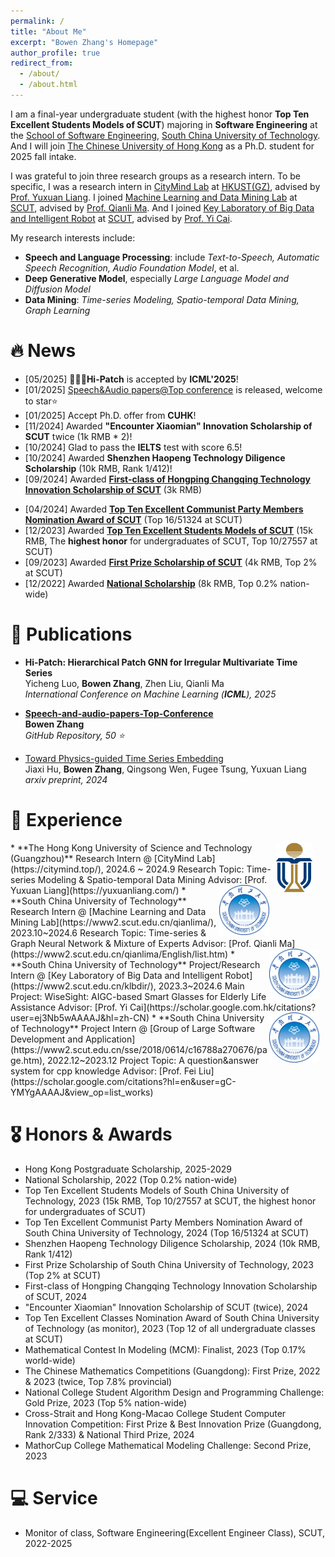 ```yaml
---
permalink: /
title: "About Me"
excerpt: "Bowen Zhang's Homepage"
author_profile: true
redirect_from: 
  - /about/
  - /about.html
---
```


I am a final-year undergraduate student (with the highest honor **Top Ten Excellent Students Models of SCUT**) majoring in **Software Engineering** at the [School of Software Engineering](https://www2.scut.edu.cn/sse/), [South China University of Technology](https://www.scut.edu.cn/). And I will join [The Chinese University of Hong Kong](https://www.cuhk.edu.hk/english/index.html#) as a Ph.D. student for 2025 fall intake.

I was grateful to join three research groups as a research intern. To be specific, I was a research intern in [CityMind Lab](https://citymind.top/) at [HKUST(GZ)](https://www.hkust-gz.edu.cn/), advised by [Prof. Yuxuan Liang](https://yuxuanliang.com/). I joined [Machine Learning and Data Mining Lab](https://www2.scut.edu.cn/qianlima/) at [SCUT](https://www.scut.edu.cn/), advised by [Prof. Qianli Ma](https://www2.scut.edu.cn/qianlima/English/list.htm). And I joined [Key Laboratory of Big Data and Intelligent Robot](https://www2.scut.edu.cn/klbdir/) at [SCUT](https://www.scut.edu.cn/), advised by [Prof. Yi Cai](https://scholar.google.com.hk/citations?user=ej3Nb5wAAAAJ&hl=zh-CN).

My research interests include:
- **Speech and Language Processing**: include *Text-to-Speech, Automatic Speech Recognition, Audio Foundation Model*, et al.
- **Deep Generative Model**, especially *Large Language Model and Diffusion Model*
- **Data Mining**: *Time-series Modeling, Spatio-temporal Data Mining, Graph Learning*

# 🔥 News
+ [05/2025] 🎉🎉🎉**Hi-Patch** is accepted by **ICML'2025**!
+ [01/2025] [Speech&Audio papers@Top conference](https://github.com/01Zhangbw/Speech-and-audio-papers-Top-Conference) is released, welcome to star⭐
+ [01/2025] Accept Ph.D. offer from **CUHK**!
+ [11/2024] Awarded **"Encounter Xiaomian" Innovation Scholarship of SCUT** twice (1k RMB * 2)!
+ [10/2024] Glad to pass the **IELTS** test with score 6.5!
+ [10/2024] Awarded **Shenzhen Haopeng Technology Diligence Scholarship** (10k RMB, Rank 1/412)!
+ [09/2024] Awarded **[First-class of Hongping Changqing Technology Innovation Scholarship of SCUT](https://www2.scut.edu.cn/_upload/article/files/95/21/192f9fa84a9dbbabe5641a8c1304/4df3c38b-e435-4d9a-b480-af5893d93b2c.pdf)** (3k RMB)
- [04/2024] Awarded **[Top Ten Excellent Communist Party Members Nomination Award of SCUT](https://mp.weixin.qq.com/s/AXQzvTPrwo7ziBO1-_E-jw)** (Top 16/51324 at SCUT)
- [12/2023] Awarded **[Top Ten Excellent Students Models of SCUT](https://news.scut.edu.cn/2023/1129/c160a47957/page.htm)** (15k RMB, The **highest honor** for undergraduates of SCUT, Top 10/27557 at SCUT)
- [09/2023] Awarded **[First Prize Scholarship of SCUT](https://01Zhangbw.github.io/images/First_Prize.pdf)** (4k RMB, Top 2% at SCUT)
- [12/2022] Awarded **[National Scholarship](http://www.moe.gov.cn/jyb_xxgk/s5743/s5744/A05/202212/t20221227_1036671.html)** (8k RMB, Top 0.2% nation-wide)

# 📕 Publications
+ **Hi-Patch: Hierarchical Patch GNN for Irregular Multivariate Time Series**     
Yicheng Luo, **Bowen Zhang**, Zhen Liu, Qianli Ma         
*International Conference on Machine Learning (**ICML**), 2025*
  
+ **[Speech-and-audio-papers-Top-Conference](https://github.com/01Zhangbw/Speech-and-audio-papers-Top-Conference)**         
**Bowen Zhang**         
*GitHub Repository, 50 ⭐*
  
+ [Toward Physics-guided Time Series Embedding](https://arxiv.org/abs/2410.06651)   
Jiaxi Hu, **Bowen Zhang**, Qingsong Wen, Fugee Tsung, Yuxuan Liang         
*arxiv preprint, 2024*

# 🚶 Experience
<img src="images/../../images/logos/HKUST.svg.png" alt="HKUST" style="float: right; margin-right: 20px; ; width: 60px; height: 80px;" />
* **The Hong Kong University of Science and Technology (Guangzhou)**            
Research Intern @ [CityMind Lab](https://citymind.top/), 2024.6 ~ 2024.9  
Research Topic: Time-series Modeling & Spatio-temporal Data Mining      
Advisor: [Prof. Yuxuan Liang](https://yuxuanliang.com/)  

<img src="images/../../images/logos/SCUT.png" alt="SCUT" style="float: right; margin-right: 10px; ; width: 80px; height: 80px;" />
* **South China University of Technology**            
Research Intern @ [Machine Learning and Data Mining Lab](https://www2.scut.edu.cn/qianlima/), 2023.10~2024.6   
Research Topic: Time-series & Graph Neural Network & Mixture of Experts
Advisor: [Prof. Qianli Ma](https://www2.scut.edu.cn/qianlima/English/list.htm)       

<img src="images/../../images/logos/SCUT.png" alt="SCUT" style="float: right; margin-right: 10px; ; width: 80px; height: 80px;" />
* **South China University of Technology**            
Project/Research Intern @ [Key Laboratory of Big Data and Intelligent Robot](https://www2.scut.edu.cn/klbdir/), 2023.3~2024.6   
Main Project: WiseSight: AIGC-based Smart Glasses for Elderly Life Assistance   
Advisor: [Prof. Yi Cai](https://scholar.google.com.hk/citations?user=ej3Nb5wAAAAJ&hl=zh-CN)  

<img src="images/../../images/logos/SCUT.png" alt="SCUT" style="float: right; margin-right: 10px; ; width: 80px; height: 80px;" />
* **South China University of Technology**            
Project Intern @ [Group of Large Software Development and Application](https://www2.scut.edu.cn/sse/2018/0614/c16788a270676/page.htm), 2022.12~2023.12   
Project Topic: A question&answer system for cpp knowledge  
Advisor: [Prof. Fei Liu](https://scholar.google.com/citations?hl=en&user=gC-YMYgAAAAJ&view_op=list_works)  

# 🎖 Honors & Awards
* Hong Kong Postgraduate Scholarship, 2025-2029
* National Scholarship, 2022 (Top 0.2% nation-wide)
* Top Ten Excellent Students Models of South China University of Technology, 2023 (15k RMB, Top 10/27557 at SCUT, the highest honor for undergraduates of SCUT)
* Top Ten Excellent Communist Party Members Nomination Award of South China University of Technology, 2024 (Top 16/51324 at SCUT)
* Shenzhen Haopeng Technology Diligence Scholarship, 2024 (10k RMB, Rank 1/412)
* First Prize Scholarship of South China University of Technology, 2023 (Top 2% at SCUT)
* First-class of Hongping Changqing Technology Innovation Scholarship of SCUT, 2024
* "Encounter Xiaomian" Innovation Scholarship of SCUT (twice), 2024
* Top Ten Excellent Classes Nomination Award of South China University of Technology (as monitor), 2023 (Top 12 of all undergraduate classes at SCUT)
* Mathematical Contest In Modeling (MCM): Finalist, 2023 (Top 0.17% world-wide)
* The Chinese Mathematics Competitions (Guangdong): First Prize, 2022 & 2023 (twice, Top 7.8% provincial)
* National College Student Algorithm Design and Programming Challenge: Gold Prize, 2023 (Top 5% nation-wide)
* Cross-Strait and Hong Kong-Macao College Student Computer Innovation Competition: First Prize & Best Innovation Prize (Guangdong, Rank 2/333) & National Third Prize, 2024
* MathorCup College Mathematical Modeling Challenge: Second Prize, 2023 

# 💻 Service
* Monitor of class, Software Engineering(Excellent Engineer Class), SCUT, 2022-2025